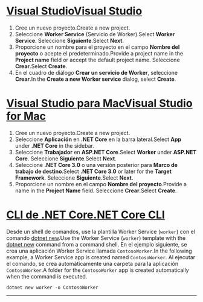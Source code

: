 # <a name="visual-studio"></a>[<span data-ttu-id="2e216-101">Visual Studio</span><span class="sxs-lookup"><span data-stu-id="2e216-101">Visual Studio</span></span>](#tab/visual-studio)

1. <span data-ttu-id="2e216-102">Cree un nuevo proyecto.</span><span class="sxs-lookup"><span data-stu-id="2e216-102">Create a new project.</span></span>
1. <span data-ttu-id="2e216-103">Seleccione **Worker Service** (Servicio de Worker).</span><span class="sxs-lookup"><span data-stu-id="2e216-103">Select **Worker Service**.</span></span> <span data-ttu-id="2e216-104">Seleccione **Siguiente**.</span><span class="sxs-lookup"><span data-stu-id="2e216-104">Select **Next**.</span></span>
1. <span data-ttu-id="2e216-105">Proporcione un nombre para el proyecto en el campo **Nombre del proyecto** o acepte el predeterminado.</span><span class="sxs-lookup"><span data-stu-id="2e216-105">Provide a project name in the **Project name** field or accept the default project name.</span></span> <span data-ttu-id="2e216-106">Seleccione **Crear**.</span><span class="sxs-lookup"><span data-stu-id="2e216-106">Select **Create**.</span></span>
1. <span data-ttu-id="2e216-107">En el cuadro de diálogo **Crear un servicio de Worker**, seleccione **Crear**.</span><span class="sxs-lookup"><span data-stu-id="2e216-107">In the **Create a new Worker service** dialog, select **Create**.</span></span>

# <a name="visual-studio-for-mac"></a>[<span data-ttu-id="2e216-108">Visual Studio para Mac</span><span class="sxs-lookup"><span data-stu-id="2e216-108">Visual Studio for Mac</span></span>](#tab/visual-studio-mac)

1. <span data-ttu-id="2e216-109">Cree un nuevo proyecto.</span><span class="sxs-lookup"><span data-stu-id="2e216-109">Create a new project.</span></span>
1. <span data-ttu-id="2e216-110">Seleccione **Aplicación** en **.NET Core** en la barra lateral.</span><span class="sxs-lookup"><span data-stu-id="2e216-110">Select **App** under **.NET Core** in the sidebar.</span></span>
1. <span data-ttu-id="2e216-111">Seleccione **Trabajador** en **ASP.NET Core**.</span><span class="sxs-lookup"><span data-stu-id="2e216-111">Select **Worker** under **ASP.NET Core**.</span></span> <span data-ttu-id="2e216-112">Seleccione **Siguiente**.</span><span class="sxs-lookup"><span data-stu-id="2e216-112">Select **Next**.</span></span>
1. <span data-ttu-id="2e216-113">Seleccione **.NET Core 3.0** o una versión posterior para **Marco de trabajo de destino**.</span><span class="sxs-lookup"><span data-stu-id="2e216-113">Select **.NET Core 3.0** or later for the **Target Framework**.</span></span> <span data-ttu-id="2e216-114">Seleccione **Siguiente**.</span><span class="sxs-lookup"><span data-stu-id="2e216-114">Select **Next**.</span></span>
1. <span data-ttu-id="2e216-115">Proporcione un nombre en el campo **Nombre del proyecto**.</span><span class="sxs-lookup"><span data-stu-id="2e216-115">Provide a name in the **Project Name** field.</span></span> <span data-ttu-id="2e216-116">Seleccione **Crear**.</span><span class="sxs-lookup"><span data-stu-id="2e216-116">Select **Create**.</span></span>

# <a name="net-core-cli"></a>[<span data-ttu-id="2e216-117">CLI de .NET Core</span><span class="sxs-lookup"><span data-stu-id="2e216-117">.NET Core CLI</span></span>](#tab/netcore-cli)

<span data-ttu-id="2e216-118">Desde un shell de comandos, use la plantilla Worker Service (`worker`) con el comando [dotnet new](/dotnet/core/tools/dotnet-new).</span><span class="sxs-lookup"><span data-stu-id="2e216-118">Use the Worker Service (`worker`) template with the [dotnet new](/dotnet/core/tools/dotnet-new) command from a command shell.</span></span> <span data-ttu-id="2e216-119">En el ejemplo siguiente, se crea una aplicación Worker Service llamada `ContosoWorker`.</span><span class="sxs-lookup"><span data-stu-id="2e216-119">In the following example, a Worker Service app is created named `ContosoWorker`.</span></span> <span data-ttu-id="2e216-120">Al ejecutar el comando, se crea automáticamente una carpeta para la aplicación `ContosoWorker`.</span><span class="sxs-lookup"><span data-stu-id="2e216-120">A folder for the `ContosoWorker` app is created automatically when the command is executed.</span></span>

```dotnetcli
dotnet new worker -o ContosoWorker
```

---
